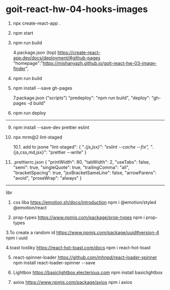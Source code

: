 # goit-react-hw-04-hooks-images

1. npx create-react-app .

2. npm start

3. npm run build

   4.package.json (top)
   https://create-react-app.dev/docs/deployment/#github-pages
   "homepage":"https://mishanyazh.github.io/goit-react-hw-03-image-finder",

4. npm run build

5. npm install --save gh-pages

   7.package.json ("scripts") "predeploy": "npm run build", "deploy": "gh-pages
   -d build"

6. npm run deploy

---

9.  npm install --save-dev prettier eslint

10. npx mrm@2 lint-staged

    10.1. add to jsone "lint-staged": { "_.{js,jsx}": "eslint --cache --fix",
    "_.{js,css,md,jsx}": "prettier --write" }

11. .prettierrc.json { "printWidth": 80, "tabWidth": 2, "useTabs": false,
    "semi": true, "singleQuote": true, "trailingComma": "all", "bracketSpacing":
    true, "jsxBracketSameLine": false, "arrowParens": "avoid", "proseWrap":
    "always" }

---

libr

1. css liba https://emotion.sh/docs/introduction npm i @emotion/styled
   @emotion/react

2. prop-types https://www.npmjs.com/package/prop-types npm i prop-types

3.To create a random id https://www.npmjs.com/package/uuid#version-4 npm i uuid

4.toast tostiky https://react-hot-toast.com/docs npm i react-hot-toast

5. react-spinner-loader https://github.com/mhnpd/react-loader-spinner npm
   install react-loader-spinner --save

6. Lightbox https://basiclightbox.electerious.com npm install basiclightbox

7. axios https://www.npmjs.com/package/axios npm i axios

